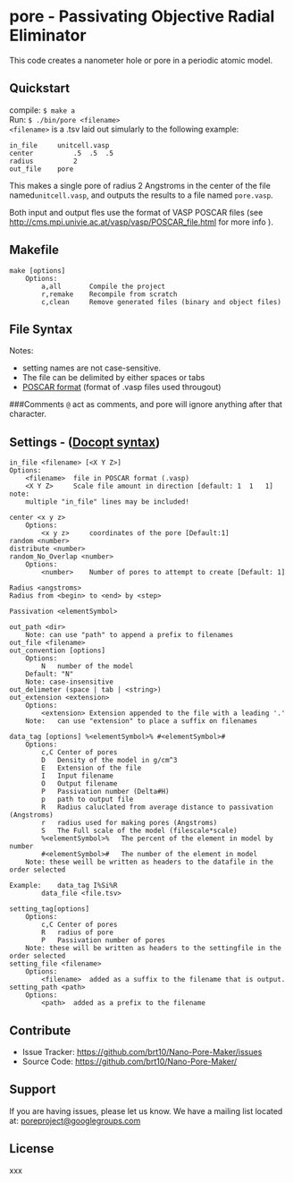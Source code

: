pore - Passivating Objective Radial Eliminator
=============================================
This code creates a nanometer hole or pore in a periodic atomic model.

Quickstart
-----------

compile:
`$ make a`   
Run:
`$ ./bin/pore <filename>`   
`<filename>` is a .tsv laid out simularly to the following example:
```
in_file		unitcell.vasp
center			.5	.5	.5
radius			2
out_file	pore
```
This makes a single pore of radius 2 Angstroms in the center of the file named`unitcell.vasp`, and outputs the results to a file named `pore.vasp`.  

Both input and output fles use the format of VASP POSCAR files (see http://cms.mpi.univie.ac.at/vasp/vasp/POSCAR_file.html  for more info ).

Makefile
--------
```
make [options]
	Options:
		a,all		Compile the project
		r,remake	Recompile from scratch
		c,clean		Remove generated files (binary and object files)
```

File Syntax
-----------

Notes:
* setting names are not case-sensitive.
* The file can be delimited by either spaces or tabs
* [POSCAR format](http://cms.mpi.univie.ac.at/vasp/guide/node59.html) (format of .vasp files used througout)


###Comments
`@` act as comments, and pore will ignore anything after that character.

Settings - ([Docopt syntax](http://docopt.org/))
-------------------------------------------------------
```
in_file <filename> [<X Y Z>]
Options:
	<filename>	file in POSCAR format (.vasp)
	<X Y Z>		Scale file amount in direction [default: 1	1	1]
note:
	multiple "in_file" lines may be included!

center <x y z>
	Options:
		<x y z>		coordinates of the pore [Default:1]
random <number>
distribute <number>
random_No_Overlap <number>
	Options:
		<number>	Number of pores to attempt to create [Default: 1]
		
Radius <angstroms>
Radius from <begin> to <end> by <step>

Passivation <elementSymbol>

out_path <dir>
	Note: can use "path" to append a prefix to filenames
out_file <filename>
out_convention [options]
	Options:
		N	number of the model
	Default: "N"
	Note: case-insensitive
out_delimeter (space | tab | <string>)
out_extension <extension>
	Options:
		<extension>	Extension appended to the file with a leading '.'
	Note:	can use "extension" to place a suffix on filenames

data_tag [options] %<elementSymbol>% #<elementSymbol>#
	Options:
		c,C Center of pores
		D	Density of the model in g/cm^3
		E	Extension of the file
		I	Input filename
		O	Output filename
		P	Passivation number (Delta#H)
		p	path to output file
		R	Radius caluclated from average distance to passivation (Angstroms)
		r	radius used for making pores (Angstroms)
		S	The Full scale of the model (filescale*scale)
		%<elementSymbol>%	The percent of the element in model by number
		#<elementSymbol>#	The number of the element in model
	Note: these weill be written as headers to the datafile in the order selected

Example: 	data_tag I%Si%R
		data_file <file.tsv>

setting_tag[options]
	Options:
		c,C Center of pores
		R	radius of pore
		P	Passivation number of pores
	Note: these will be written as headers to the settingfile in the order selected
setting_file <filename>
	Options:
		<filename>	added as a suffix to the filename that is output.
setting_path <path>
	Options:
		<path>	added as a prefix to the filename
```

Contribute
----------

- Issue Tracker: <https://github.com/brt10/Nano-Pore-Maker/issues>
- Source Code: <https://github.com/brt10/Nano-Pore-Maker/>

Support
-------

If you are having issues, please let us know.
We have a mailing list located at: poreproject@googlegroups.com

License
-------

xxx
